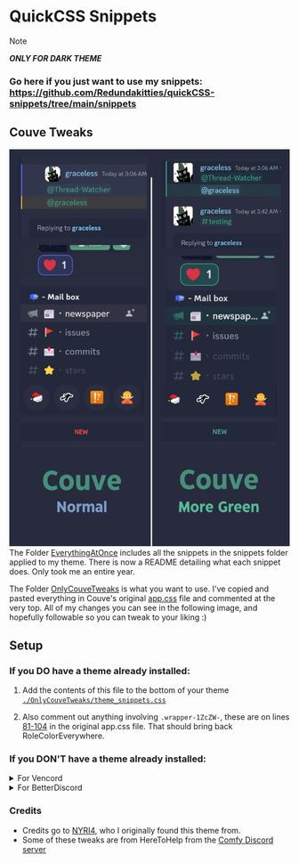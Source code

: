# QuickCSS Snippets

> [!NOTE]  
> ***ONLY FOR DARK THEME***

### Go here if you just want to use my snippets: https://github.com/Redundakitties/quickCSS-snippets/tree/main/snippets


## Couve Tweaks 
![CouveTweaks](cabbage.png)
The Folder [EverythingAtOnce](https://github.com/Redundakitties/quickCSS-snippets/tree/master/EverythingAtOnce) includes all the snippets in the snippets folder applied to my theme. There is now a README detailing what each snippet does. Only took me an entire year. 


The Folder [OnlyCouveTweaks](https://github.com/Redundakitties/quickCSS-snippets/tree/master/OnlyCouveTweaks) is what you want to use. I've copied and pasted everything in Couve's original [app.css](https://github.com/NYRI4/Couve/blob/main/betterdiscord/app.css) file and commented at the very top. All of my changes you can see in the following image, and hopefully followable so you can tweak to your liking :) 

## Setup
### If you DO have a theme already installed:
1. Add the contents of this file to the bottom of your theme
<a href="https://raw.githubusercontent.com/Redundakitties/quickCSS-snippets/master/OnlyCouveTweaks/theme_snippets.css"><code>./OnlyCouveTweaks/theme_snippets.css</code></a>

2. Also comment out anything involving `.wrapper-1ZcZW-`, these are on lines [81-104](https://github.com/NYRI4/Couve/blob/c43f6f3364e41aa775b5038baddee2ff8144bead/betterdiscord/app.css#L81-L104) in the original app.css file. That should bring back RoleColorEverywhere. 

### If you DON'T have a theme already installed:
<details>

<summary>For Vencord</summary>
Either:
a) copy and paste this code from 
<a href="https://raw.githubusercontent.com/Redundakitties/quickCSS-snippets/master/OnlyCouveTweaks/quickCss.css"><code>./OnlyCouveTweaks/quickCss.css</code></a> into your <code>quickCss.css</code> file found here: <code>C:\Users\&lt;name&gt;\AppData\Roaming\Vencord\settings\quickCss.css</code>
<br>
OR
<br> 
b) paste this link <code>https://raw.githubusercontent.com/Redundakitties/quickCSS-snippets/master/OnlyCouveTweaks/quickCss.css</code> into the theme section in your settings like you would any other theme.
</details>

<details>
<summary>For BetterDiscord</summary>
copy and paste this code from
<a href="https://raw.githubusercontent.com/Redundakitties/quickCSS-snippets/master/OnlyCouveTweaks/quickCss.css"><code>./OnlyCouveTweaks/quickCss.css</code></a> into your css file.
</details>

### Credits
- Credits go to [NYRI4](https://github.com/NYRI4/Couve), who I originally found this theme from. 
- Some of these tweaks are from HereToHelp from the [Comfy Discord server](https://discord.gg/comfy-camp-811203761619337259) 
